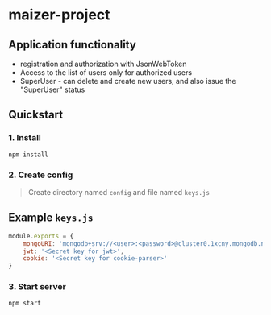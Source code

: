 # maizer-project

## Application functionality
+ registration and authorization with JsonWebToken
+ Access to the list of users only for authorized users
+ SuperUser - can delete and create new users, and also issue the "SuperUser" status

## Quickstart


### 1. Install

```shell
npm install
```

### 2. Create config
>Create directory named `config` and file named `keys.js`

## Example `keys.js`
```javascript
module.exports = {
    mongoURI: 'mongodb+srv://<user>:<password>@cluster0.1xcny.mongodb.net/users',
    jwt: '<Secret key for jwt>',
    cookie: '<Secret key for cookie-parser>'
}
```

### 3. Start server

```shell
npm start
```
